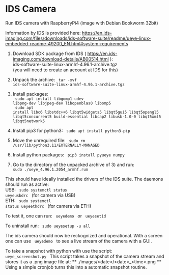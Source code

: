 # IDS Camera

Run IDS camera with RaspberryPi4 (image with Debian Bookworm 32bit)



Information by IDS is provided here: https://en.ids-imaging.com/files/downloads/ids-software-suite/readme/ueye-linux-embedded-readme-49200_EN.html#system-requirements

1) Download SDK package from IDS ( https://en.ids-imaging.com/download-details/AB00514.html ): <br>
   ids-software-suite-linux-armhf-4.96.1-archive.tgz <br>
   (you will need to create an account at IDS for this)

3) Unpack the archive:  <code> tar -xvf ids-software-suite-linux-armhf-4.96.1-archive.tgz  </code>

4) Install packages: <br>
    <code> sudo apt install libgomp1 udev libpng-dev libjpeg-dev libopenblas0 libomp5  </code> <br>
    <code> sudo apt install libc6 libstdc++6 libqt5widgets5 libqt5gui5 libqt5opengl5 libqt5concurrent5 build-essential libcap2 libusb-1.0-0 libqt5xml5 libqt5network5  </code>
   
6) Install pip3 for python3: <code>  sudo apt install python3-pip </code> 

7) Move the unrequired file:  <code> sudo rm /usr/lib/python3.11/EXTERNALLY-MANAGED </code>

8) Install python packages:  <code> pip3 install pyueye numpy  </code>

9) Go to the directory of the unpacked archive of 3) and run:   <code> sudo ./ueye_4.96.1.2054_armhf.run  </code>

This should have ideally installed the drivers of the IDS suite. The daemons should run as active: <br>
USB: <code> sudo systemctl status ueyeusbdrc </code> (for camera via USB) <br>
ETH: <code> sudo systemctl status ueyeethdrc </code> (for camera via ETH)

To test it, one can run:  <code> ueyedemo  </code> or  <code> ueyesetid  </code>

To uninstall run:   <code> sudo ueyesetup -u all  </code>
    

The ids camera should now be reckognized and operational. With a screen one can use <code> ueyedemo </code> to see a live stream of the camera with a GUI.

To take a snapshot with python with use the script: <code> ueye_screenshot.py </code>
This script takes a snapshot of the camera stream and stores it as a .png image file at:  ** ./images/>date</>date<_>time<.png **
Using a simple cronjob turns this into a automatic snapshot routine.

